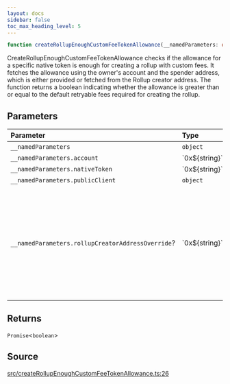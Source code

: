```yaml
---
layout: docs
sidebar: false
toc_max_heading_level: 5
---
```


```ts
function createRollupEnoughCustomFeeTokenAllowance(__namedParameters: object): Promise<boolean>;
```

CreateRollupEnoughCustomFeeTokenAllowance checks if the allowance for a
specific native token is enough for creating a rollup with custom fees. It
fetches the allowance using the owner's account and the spender address,
which is either provided or fetched from the Rollup creator address. The
function returns a boolean indicating whether the allowance is greater than
or equal to the default retryable fees required for creating the rollup.

## Parameters

| Parameter                                         | Type              | Description                                                                                                                           |
| :------------------------------------------------ | :---------------- | :------------------------------------------------------------------------------------------------------------------------------------ |
| `__namedParameters`                               | `object`          | -                                                                                                                                     |
| `__namedParameters.account`                       | \`0x$\{string\}\` | -                                                                                                                                     |
| `__namedParameters.nativeToken`                   | \`0x$\{string\}\` | -                                                                                                                                     |
| `__namedParameters.publicClient`                  | `object`          | -                                                                                                                                     |
| `__namedParameters.rollupCreatorAddressOverride`? | \`0x$\{string\}\` | Specifies a custom address for the RollupCreator. By default, the address will be automatically detected based on the provided chain. |

## Returns

`Promise`\<`boolean`\>

## Source

[src/createRollupEnoughCustomFeeTokenAllowance.ts:26](https://github.com/OffchainLabs/arbitrum-orbit-sdk/blob/9d5595a042e42f7d6b9af10a84816c98ea30f330/src/createRollupEnoughCustomFeeTokenAllowance.ts#L26)
